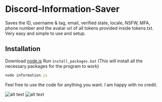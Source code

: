 # Discord-Information-Saver
Saves the ID, username & tag, email, verified state, locale, NSFW, MFA, phone number and the avatar url of all tokens provided inside tokens.txt. Very easy and simple to use and setup.

## Installation

Download [node.js](https://nodejs.org/en/download/)
Run `install_packages.bat` (This will install all the necessary packages for the program to work)

```js
node information.js
```

Feel free to use the code for anything you want. I am happy with no credit.

![alt text](https://media.discordapp.net/attachments/723654203100102777/768836549772967946/unknown.png)
![alt text](https://media.discordapp.net/attachments/723654203100102777/768837140418658304/unknown.png)
